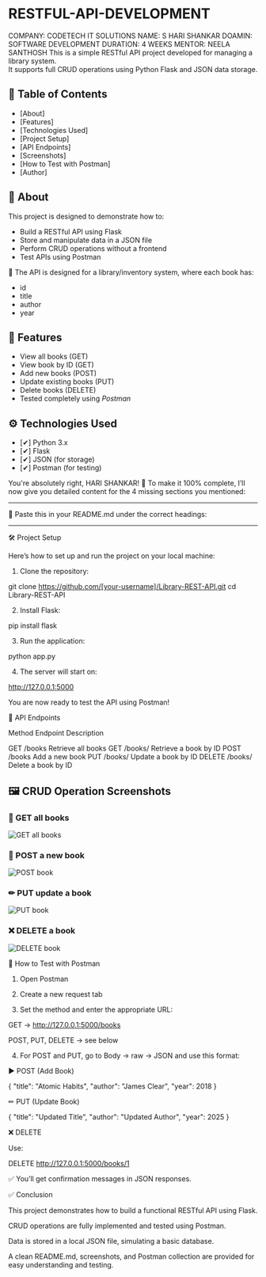 # RESTFUL-API-DEVELOPMENT
COMPANY: CODETECH IT SOLUTIONS
NAME: S HARI SHANKAR
DOAMIN: SOFTWARE DEVELOPMENT
DURATION: 4 WEEKS
MENTOR: NEELA SANTHOSH
This is a simple RESTful API project developed for managing a library system.  
It supports full CRUD operations using Python Flask and JSON data storage.


## 📌 Table of Contents
- [About]
- [Features]
- [Technologies Used]
- [Project Setup]
- [API Endpoints]
- [Screenshots]
- [How to Test with Postman]
- [Author]



## 📖 About

This project is designed to demonstrate how to:
- Build a RESTful API using Flask
- Store and manipulate data in a JSON file
- Perform CRUD operations without a frontend
- Test APIs using Postman

📁 The API is designed for a library/inventory system, where each book has:
- id
- title
- author
- year



## 🌟 Features

- View all books (GET)
- View book by ID (GET)
- Add new books (POST)
- Update existing books (PUT)
- Delete books (DELETE)
- Tested completely using *Postman*


## ⚙ Technologies Used

- [✔] Python 3.x  
- [✔] Flask  
- [✔] JSON (for storage)  
- [✔] Postman (for testing)


You're absolutely right, HARI SHANKAR! 👏
To make it 100% complete, I’ll now give you detailed content for the 4 missing sections you mentioned:


---

🔧 Paste this in your README.md under the correct headings:


---

🛠 Project Setup

Here’s how to set up and run the project on your local machine:

1. Clone the repository:

git clone https://github.com/[your-username]/Library-REST-API.git
cd Library-REST-API

2. Install Flask:

pip install flask

3. Run the application:

python app.py

4. The server will start on:

http://127.0.0.1:5000


You are now ready to test the API using Postman!



📡 API Endpoints

Method	Endpoint	Description

GET	/books	Retrieve all books
GET	/books/<id>	Retrieve a book by ID
POST	/books	Add a new book
PUT	/books/<id>	Update a book by ID
DELETE	/books/<id>	Delete a book by ID

## 🖼 CRUD Operation Screenshots

### 📖 GET all books
![GET all books](get_books.png)

### 📝 POST a new book
![POST book](post_book.png)

### ✏ PUT update a book
![PUT book](put_book.png)

### ❌ DELETE a book
![DELETE book](delete_book.png)

🧪 How to Test with Postman

1. Open Postman

2. Create a new request tab

3. Set the method and enter the appropriate URL:

GET → http://127.0.0.1:5000/books

POST, PUT, DELETE → see below

4. For POST and PUT, go to Body → raw → JSON and use this format:

▶ POST (Add Book)

{
  "title": "Atomic Habits",
  "author": "James Clear",
  "year": 2018
}

✏ PUT (Update Book)

{
  "title": "Updated Title",
  "author": "Updated Author",
  "year": 2025
}

❌ DELETE

Use:

DELETE http://127.0.0.1:5000/books/1

✅ You’ll get confirmation messages in JSON responses.


✅ Conclusion

This project demonstrates how to build a functional RESTful API using Flask.

CRUD operations are fully implemented and tested using Postman.

Data is stored in a local JSON file, simulating a basic database.

A clean README.md, screenshots, and Postman collection are provided for easy understanding and testing.



